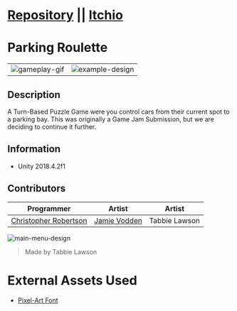 # [Repository](https://github.com/Koltonix/parking-roulette) || [Itchio](https://koltonix.itch.io/parking-roulette)
# Parking Roulette


|                                                |                                                      |
|------------------------------------------------|------------------------------------------------------|
|![gameplay-gif](assets/screenshots/gameplay.gif)|![example-design](assets/screenshots/new-lighting.png)|

## Description
A Turn-Based Puzzle Game were you control cars from their current spot to a parking bay.
This was originally a Game Jam Submission, but we are deciding to continue it further.

## Information
- Unity 2018.4.2f1 

## Contributors
|Programmer                                          |Artist                                                       |Artist       |
|----------------------------------------------------|-------------------------------------------------------------|-------------|
|[Christopher Robertson](https://github.com/Koltonix)|[Jamie Vodden](https://www.instagram.com/jamie_vodden/?hl=en)|Tabbie Lawson|
                                            

![main-menu-design](assets/art/title%20screen.png)
> Made by Tabbie Lawson

# External Assets Used
- [Pixel-Art Font](https://www.dafont.com/pixel-art.font)
